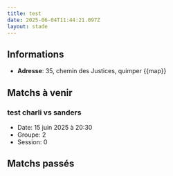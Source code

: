 ```yaml
---
title: test
date: 2025-06-04T11:44:21.097Z
layout: stade
---
```




## Informations
- **Adresse**: 35, chemin des Justices, quimper
{{map}}
## Matchs à venir

### test charli vs sanders
- Date: 15 juin 2025 à 20:30
- Groupe: 2
- Session: 0


## Matchs passés

